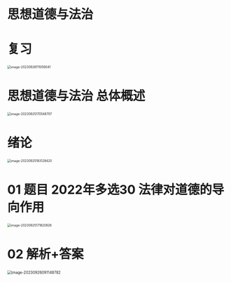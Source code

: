 # 思想道德与法治



# 复习

<img src="https://cvp.oss-cn-shanghai.aliyuncs.com/picgo/202309261110101.png" alt="image-20230926111059041" style="zoom:50%;" />



# 思想道德与法治 总体概述

<img src="https://cvp.oss-cn-shanghai.aliyuncs.com/picgo/202309251705863.png" alt="image-20230925170548707" style="zoom: 50%;" />



# 绪论

<img src="https://cvp.oss-cn-shanghai.aliyuncs.com/picgo/202309251831484.png" alt="image-20230925183128420" style="zoom:50%;" />



# 01 题目 2022年多选30  法律对道德的导向作用

<img src="https://cvp.oss-cn-shanghai.aliyuncs.com/picgo/202309251718925.png" alt="image-20230925171820826" style="zoom:50%;" />



# 02 解析+答案

<img src="https://cvp.oss-cn-shanghai.aliyuncs.com/picgo/202309260911890.png" alt="image-20230926091148782" style="zoom: 60%;" />

